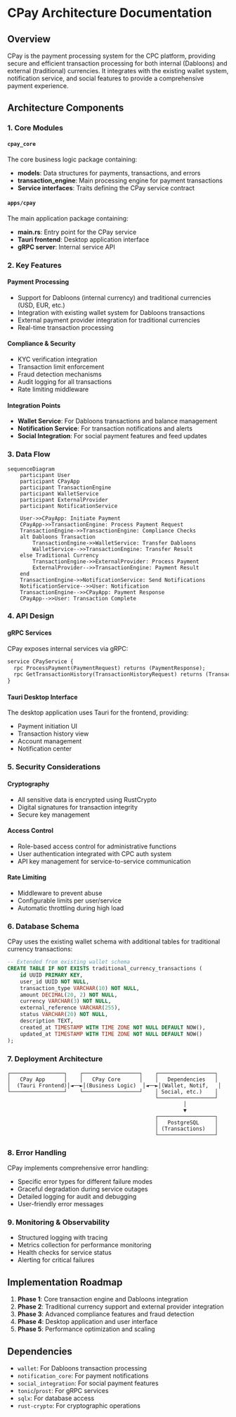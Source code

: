 # CPay Architecture Documentation

## Overview

CPay is the payment processing system for the CPC platform, providing secure and efficient transaction processing for both internal (Dabloons) and external (traditional) currencies. It integrates with the existing wallet system, notification service, and social features to provide a comprehensive payment experience.

## Architecture Components

### 1. Core Modules

#### `cpay_core`
The core business logic package containing:
- **models**: Data structures for payments, transactions, and errors
- **transaction_engine**: Main processing engine for payment transactions
- **Service interfaces**: Traits defining the CPay service contract

#### `apps/cpay`
The main application package containing:
- **main.rs**: Entry point for the CPay service
- **Tauri frontend**: Desktop application interface
- **gRPC server**: Internal service API

### 2. Key Features

#### Payment Processing
- Support for Dabloons (internal currency) and traditional currencies (USD, EUR, etc.)
- Integration with existing wallet system for Dabloons transactions
- External payment provider integration for traditional currencies
- Real-time transaction processing

#### Compliance & Security
- KYC verification integration
- Transaction limit enforcement
- Fraud detection mechanisms
- Audit logging for all transactions
- Rate limiting middleware

#### Integration Points
- **Wallet Service**: For Dabloons transactions and balance management
- **Notification Service**: For transaction notifications and alerts
- **Social Integration**: For social payment features and feed updates

### 3. Data Flow

```mermaid
sequenceDiagram
    participant User
    participant CPayApp
    participant TransactionEngine
    participant WalletService
    participant ExternalProvider
    participant NotificationService

    User->>CPayApp: Initiate Payment
    CPayApp->>TransactionEngine: Process Payment Request
    TransactionEngine->>TransactionEngine: Compliance Checks
    alt Dabloons Transaction
        TransactionEngine->>WalletService: Transfer Dabloons
        WalletService-->>TransactionEngine: Transfer Result
    else Traditional Currency
        TransactionEngine->>ExternalProvider: Process Payment
        ExternalProvider-->>TransactionEngine: Payment Result
    end
    TransactionEngine->>NotificationService: Send Notifications
    NotificationService-->>User: Notification
    TransactionEngine-->>CPayApp: Payment Response
    CPayApp-->>User: Transaction Complete
```

### 4. API Design

#### gRPC Services
CPay exposes internal services via gRPC:

```protobuf
service CPayService {
  rpc ProcessPayment(PaymentRequest) returns (PaymentResponse);
  rpc GetTransactionHistory(TransactionHistoryRequest) returns (TransactionHistoryResponse);
}
```

#### Tauri Desktop Interface
The desktop application uses Tauri for the frontend, providing:
- Payment initiation UI
- Transaction history view
- Account management
- Notification center

### 5. Security Considerations

#### Cryptography
- All sensitive data is encrypted using RustCrypto
- Digital signatures for transaction integrity
- Secure key management

#### Access Control
- Role-based access control for administrative functions
- User authentication integrated with CPC auth system
- API key management for service-to-service communication

#### Rate Limiting
- Middleware to prevent abuse
- Configurable limits per user/service
- Automatic throttling during high load

### 6. Database Schema

CPay uses the existing wallet schema with additional tables for traditional currency transactions:

```sql
-- Extended from existing wallet schema
CREATE TABLE IF NOT EXISTS traditional_currency_transactions (
    id UUID PRIMARY KEY,
    user_id UUID NOT NULL,
    transaction_type VARCHAR(10) NOT NULL,
    amount DECIMAL(20, 2) NOT NULL,
    currency VARCHAR(3) NOT NULL,
    external_reference VARCHAR(255),
    status VARCHAR(20) NOT NULL,
    description TEXT,
    created_at TIMESTAMP WITH TIME ZONE NOT NULL DEFAULT NOW(),
    updated_at TIMESTAMP WITH TIME ZONE NOT NULL DEFAULT NOW()
);
```

### 7. Deployment Architecture

```
┌─────────────────┐    ┌──────────────────┐    ┌──────────────────┐
│   CPay App      │    │   CPay Core      │    │   Dependencies   │
│  (Tauri Frontend)│◄──►│(Business Logic)  │◄──►│(Wallet, Notif,   │
└─────────────────┘    └──────────────────┘    │ Social, etc.)    │
                                               └──────────────────┘
                                                        │
                                                        ▼
                                               ┌──────────────────┐
                                               │   PostgreSQL     │
                                               │ (Transactions)   │
                                               └──────────────────┘
```

### 8. Error Handling

CPay implements comprehensive error handling:
- Specific error types for different failure modes
- Graceful degradation during service outages
- Detailed logging for audit and debugging
- User-friendly error messages

### 9. Monitoring & Observability

- Structured logging with tracing
- Metrics collection for performance monitoring
- Health checks for service status
- Alerting for critical failures

## Implementation Roadmap

1. **Phase 1**: Core transaction engine and Dabloons integration
2. **Phase 2**: Traditional currency support and external provider integration
3. **Phase 3**: Advanced compliance features and fraud detection
4. **Phase 4**: Desktop application and user interface
5. **Phase 5**: Performance optimization and scaling

## Dependencies

- `wallet`: For Dabloons transaction processing
- `notification_core`: For payment notifications
- `social_integration`: For social payment features
- `tonic`/`prost`: For gRPC services
- `sqlx`: For database access
- `rust-crypto`: For cryptographic operations